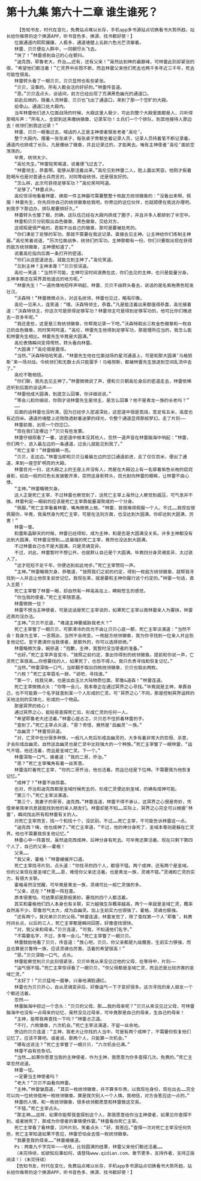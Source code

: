 # 第十九集 第六十二章 谁生谁死？
        【告知书友，时代在变化，免费站点难以长存，手机app多书源站点切换看书大势所趋，站长给你推荐的这个换源APP，听书音色多、换源、找书都好使！】
       位面通道内熙熙攘攘，人极多，通道墙壁上五颜六色光芒流窜着。
       林雷、贝贝便在人群中，一同朝尽头飞去。
       “快了！”林雷感到自己的心在颤抖。
       “迪克西，耶鲁老大，乔治……还有，还有父亲！”虽然达到神的最巅峰，可林雷此刻却紧张的很，“希望他们都活着！”亡灵界中杀戮不断，而且林雷父亲他们死去也两千多年近三千年，死去可能性很高。
       林雷转头看了一眼贝贝，贝贝显然也有些紧张。
       “贝贝，没事的。所有人都会活的好好的。”林雷传音道。
       “恩。”贝贝连点头，谈话间，前方已经出现了充满黑色幽光的通道口。
       前赴后继的，随着人流林雷、贝贝也飞出了通道口，来到了那一个空旷的大殿。
       焰骨山，通道口处大殿内。
       当年林雷他们进入位面战场的时候，大殿这里人极少，可此刻整个大殿里面都是人，只听得那喝斥声：“所有人，全部到这来缴纳徽章、记录军功！士兵们一个个排队，到其他接待人那边去！统领们到我这记录！”
       林雷、贝贝一眼看过去，喊话的人正是主神使者银发老者‘高伦’。
       整个大殿内，摆着一张张桌子，每张桌子旁都坐着记录人员，记录人员持着笔不断记录着。通道内也排成了长队，凡是缴纳了徽章，并且记录过的，才能离去。唯有主神使者‘高伦’面前空荡荡的。
       毕竟，统领太少。
       “高伦先生。”林雷轻笑喊道，说着便飞过去了。
       “林雷领主，恭喜啊，能够从那活着出来。”高伦见到林雷二人，脸上露出笑容。他刚才板着脸喝斥也是对普通士兵而言的，对同等级统领，还是很友好的。
       “怎么样，此次可获得足够军功？”高伦笑呵呵道。
       “足够了。”林雷点头。
       高伦惊讶地看着林雷，换取一件主神器可需要整整十枚敌方统领徽章的：“没看出来啊，佩服！林雷先生，你先将你自己的统领徽章给我吧。你旁边的这位伙伴，也就顺便在我这办理吧。到我手下那边办，排队都要排好久。”
       林雷转头也瞥了眼，的确，这队伍已经在大殿内排成了圈子，并且许多人都排到了半空中。
       林雷和贝贝分别取出血色徽章、黑色徽章，交给对方。
       这规矩是很严格的，若取不出自己的徽章，那可是要被处死的。
       “你们凑足了足够的军功，那就不需要在我这记录。直接去见主神。让主神给你们炼制主神器。”高伦笑着说道，“历次位面战争，统领们的军功。主神那都有一份。你们只要取出现在获得的敌方统领徽章，主神便知道了。”
       说着高伦指向后面一条打开的密道。
       “你们从这密道进去，就能见到主神了。”高伦笑道。
       “见到主神？主神本尊？”贝贝惊讶道。
       高伦一笑道：“当然不可能，主神可没时间浪费在这，你们去见的主神，也只是能量分身。主神本尊还在冥界其他遥远的地方呢。”
       “林雷先生！”一道热情地招呼声响起，林雷、贝贝不由转头看去，说话的是名紫袍黑色短发壮汉。
       “沃森特！”林雷微微点头，对这名统领，林雷也见过，略有印象。
       高伦一见来人，连笑道：“哦，沃森特领主，恭喜。”凡是能活着出来都值得恭喜，高伦接着道：“沃森特领主，你这次可是获得足够军功？林雷领主可是得到足够军功的，他可比你们晚进去一百多年呢。”
       “我还差些，这里是三枚统领徽章，你帮我记录一下吧。”沃森特取出三枚金色徽章和一枚自己的血色徽章，同时笑呵呵道，“高伦，林雷先生他得到足够军功，那是理所应当的，我怎么能和林雷先生相比。林雷先生毕竟是大圆满。”
       高伦表情瞬间变得愕然，转头看向林雷。
       “大圆满？”高伦很是震惊。
       “当然。”沃森特哈哈笑道，“林雷先生他在位面战场的星河通道上，可是和那大圆满‘马格努斯’来一场对战。令统领们和无数士兵只能罢手！马格努斯，都被林雷先生放逐到空间乱流中去了。”
       高伦不敢相信。
       “你们聊，我先去见主神了。”林雷微微说了声，便和贝贝朝高伦身后的密道走去，林雷依稀还听到后面的谈话声——
       “林雷他成大圆满，到底怎么回事，你详细说说。”
       “等会儿和你细说，你刚才说林雷先生是领主，是怎么回事？他不是青龙一族的长老吗？”
       ……
       后面的话林雷也没听清，因为已经步入密道深处，这密道中很是宽阔，宽足有五米，高度也有近四米。通道的墙壁上还隐隐透射着迷蒙的绿光，令整个通道显得那般梦幻。走了片刻——
       林雷前面，出现一个四岔口。
       “现在我们走哪边？”贝贝有些发蒙。
       林雷仔细观看了一番，这密道中根本没其他人，忽然一道声音在林雷脑海中响起：“林雷，你们两个，进入最左边的一条通道，过会儿就能见到我了。”
       “死亡主宰！”林雷眼睛一亮。
       “贝贝，走这边。”林雷当即和贝贝沿着最左边的岔口通道前进，走了仅仅百米，便出了通道，来到一座空旷明亮的大殿。
       林雷目光一扫，这大殿之上的王座上并没有人，而是在大殿边上有一名穿着紫色长袍的窈窕身影，如血一般的红色长发披散开来，突然这身影转头，目光射向林雷的眼眸，让林雷不由心悸。
       “主神。”林雷略微欠身。
       这人正是死亡主宰，不过林雷也察觉到了，这死亡主宰上虽然让人察觉到威压，可气息并不强。林雷判定——眼前的应该是死亡主宰靠能量凝聚成的一个分身。
       “佩服。”死亡主宰看着林雷，嘴角微微上翘，“林雷，我很难得佩服一个人。不过……我现在很佩服你。毕竟，我虽然身为死亡主宰，可是在法则方面，也没达到大圆满。你却达到大圆满，厉害！”
       林雷一窒。
       和雷斯晶聊天的时候，林雷已经得知，成为主神，和是否是大圆满没关系。许多主神都没有达到大圆满，可林雷没想到……这最强的死亡主宰，竟然也没达到大圆满。
       不过林雷自己也不是大圆满，只是灵魂变异。
       不过，对此，林雷暂时不想公开。也就默认自己是个大圆满。毕竟四分身灵魂变异，太过骇人了。
       “这才短短不足千年，你便达到如此地步。”死亡主宰赞叹一声。
       “主神。”林雷略微欠身，恭敬道，“按照我们之前的约定，得到一枚敌方统领徽章，就帮我寻找到一人并且让他恢复前世记忆。我现在来，就是要和主神你履行这个约定的。”林雷一句话，直入主题！
       死亡主宰瞥了林雷一眼，却自然有一种高高在上，睥睨苍生的感觉。
       “你当我的使者。”死亡主宰随意道。
       林雷微微一怔？
       林雷不想当主神使者，可是这话是死亡主宰说的，如果死亡主宰以救林雷亲人为要挟，林雷还真的没办法。
       “主神。”贝贝不忿道，“难道主神要威胁我老大？”
       死亡主宰瞥了一眼贝贝，可那清冷的目光不由让贝贝心底一颤，死亡主宰淡漠道：“当然不会！我身为主宰，一言既出，当然不会改变。一枚敌方统领徽章，我为你寻找到一位亲人并且恢复他记忆。至于邀请你当我使者，是额外的，你可以选择拒绝。”
       林雷略微欠身，婉拒道：“抱歉，主神，我暂时没当使者的准备。”
       “也好。”死亡主宰声音变冷，“按照之前约定，拿出你得到的统领徽章。提前和你说一声，亡灵死亡率很高……你想要找的人，如果死了，也怨不得人。我只负责寻找和恢复记忆。”
       “当然。”林雷深吸一口气，当即翻手取出四枚统领徽章，贝贝也取出两枚。
       “六枚？”死亡主宰眉毛一掀，“说吧，寻找谁。”
       “第一个，找我兄弟，也是出自玉兰大陆物质位面，耶鲁&道森！”林雷连道。
       死亡主宰微微点头：“你等一会儿，我本尊正在通过冥界之心寻找。”毕竟就是主神，单靠自己，也不可能靠一个名字就查到某一个人形成的亡灵。可‘冥界之心’不同，那是控制冥界运转的天地法则的实体化，形成的一个物品。
       那是冥界的核心！
       通过冥界之心，能轻易查探死亡后，形成亡灵的任何一人。
       “希望耶鲁老大还活着。”林雷心底忐忑，贝贝忍不住抓着林雷的手。
       “查到了。”死亡主宰点头道，“恩？奇怪，竟然是‘血幽灵’一族。”
       “血幽灵？”林雷惊异道。
       “对，亡灵中也分很多种族，一般凡人死后形成血幽灵的，大多有着非常大的怨恨、杀意，才会形成血幽灵。自然这血幽灵也是亡灵中比较强大的一个种族。”死亡主宰瞥了一眼林雷，“运气不错，他还活着，而且是圣域亡灵。下一个。”
       林雷深吸一口气，接着道：“我的二哥，乔治。”
       “恩？”死亡主宰嘴角有着一丝笑意。
       林雷连盯着死亡主宰，“你的二哥乔治，他也活着。而且已经是下位神。不需要我为他恢复记忆。”
       “成神了？”林雷不由惊喜。
       也对，乔治和迪克西都是圣域时候死去的，形成亡灵便达到圣域，的确有成神可能。
       “第三个。”死亡主宰淡漠道。
       “第三个，我妻子的哥哥，迪克西。”林雷连道，林雷不得不承认，这冥界之心很是奇妙，凭借单单简单讯息就能找到他的亲人朋友们。林雷却是不知……实际上，冥界之心完全可以根据‘林雷’，瞬间找出所有和林雷有关的人。
       对死亡主宰而言，找一个和找十个，没区别。不过……死亡主宰，不可能告诉林雷这一点。
       “迪克西？咦，他也成神了。”死亡主宰道，“不过，他的神分身死了，圣域本尊则是躲在亡灵界。他也不需要我恢复他记忆。”
       林雷心中一阵喜悦，虽然迪克西成神，后神分身有死去。可毕竟还算活着。现在只剩下第四个人了，自己的父亲——霍格！
       父亲……
       “我父亲，霍格！”林雷缓缓开口道。
       死亡主宰找寻片刻，点头道：“你找寻的四个人，都很不错。两个成神，还有两个是圣域。你的父亲现在是圣域亡灵……恩，难怪你父亲还活着。也是青龙一族，灵魂不错。”灵魂和亡灵的实力，有很大关联。
       霍格虽然没觉醒，可毕竟是青龙一族，灵魂可比一般亡灵强的多。
       “父亲，还在？”林雷一阵狂喜。
       原本很害怕，可结果却是那般美妙。要找的四个人都活着。
       其实和霍格他们四人本身也有关联，实力越强生存概率越高，两个一来就是圣域亡灵，概率自然高不少。耶鲁怨气太大，成为血幽灵。加上生前实力也很强了。霍格，灵魂也极强。
       “还有两个。我兄弟贝贝的父母。”林雷连道，林雷发觉了，除了查找第一个人‘耶鲁’，耗费时间长点，以后的三人，死亡主宰都是瞬间回答。好像查找很快。
       “对，我父亲和母亲。”贝贝连道，“可我，不知道他们名字。”
       “不需要名字，不过，多等一会儿。”死亡主宰瞥了一眼贝贝。
       林雷鼓励地看了贝贝，传音道：“放心吧，贝贝。你父亲都是九级魔兽，生前实力够强，而且也算是贝鲁特一族，应该灵魂也厉害。活着的希望很高！”
       “恩。”贝贝深吸一口气，点头。
       林雷能察觉到贝贝此刻很紧张，贝贝毕竟从来没见过他的父母，在等待中，片刻——
       “运气很不错。”死亡主宰惊讶看了一眼贝贝，“你父母都是圣域亡灵，而且还是比较厉害的圣域亡灵。”
       “太好了！”贝贝猛地一握拳，兴奋地满脸通红。
       林雷也为贝贝开心，自从灵魂变异后，好像运气一下子变好很多。这次寻找的亲人朋友一个个都还活着。
       忽然——
       林雷脑海中掠过一个念头：“贝贝的父母，那……我的母亲呢？”贝贝从来没见过父母，可林雷脑海中也没有一点母亲的记忆，虽然没见过母亲，可毕竟那是自己的母亲，生自己的母亲！
       “主神，能帮我再查找一下吗？”林雷忐忑道。
       “不行，六枚徽章，六次机会。”死亡主宰淡漠道，不留一丝余地。
       旁边的贝贝连道：“主神，我老大让你找的人当中，可是有两个成神了，不需要你恢复他们记忆了。应该不算吧。或者说，那两个人，只能算一次机会。”
       “哪有这说法？”死亡主宰瞥了一眼贝贝，“六次机会已满。”
       林雷不由有些急切。
       “当然……如果你愿意当我的主神使者，作为主神，我愿意为你多查探几次。免费的。”死亡主宰忽然说道。
       林雷一怔。
       一定要当主神使者吗？
       “老大？”贝贝不由看向林雷。
       “主神。”林雷皱眉道，“其实一枚统领徽章，并不算多珍贵。以我现在身份，现在出去……完全可以向一位统领借用一枚统领徽章。算是我欠别人一个人情。我相信，对方会答应这一点的。”
       林雷的人情，和一枚统领徽章，很多统领都愿意和林雷做这交易。
       “不错。”死亡主宰点头。
       “那主神……这样，如果你能帮我查探到这个人，那我愿意给你当主神使者，如果见你查探不到，或者她死了，那成为你使者的事情便作罢。”林雷看向死亡主宰。
       死亡主宰看了看林雷，沉吟片刻，笑着点头：“好，我答应。”查探一次对死亡主宰没任何负担，死亡主宰知道如果不答应，林雷恐怕会去借一枚统领徽章。
       “我要查我的母亲……”林雷缓缓道。
       Ps：两章九千字完毕~~~吼吼，比较圆满的结果，林雷父亲他们都还活着……
       （未完待续，如欲知后事如何，请登陆www.qidian.com，章节更多，支持作者，支持正版阅读！）（未完待续）
       【告知书友，时代在变化，免费站点难以长存，手机app多书源站点切换看书大势所趋，站长给你推荐的这个换源APP，听书音色多、换源、找书都好使！】